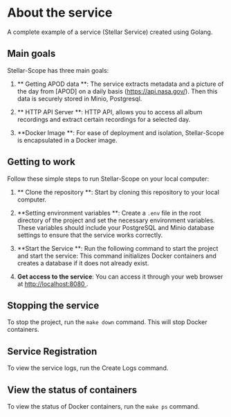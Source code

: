 # About the service

A complete example of a service (Stellar Service) created using Golang.

## Main goals

Stellar-Scope has three main goals:

1. ** Getting APOD data **: The service extracts metadata and a picture of the day from [APOD] on a daily basis (https://api.nasa.gov/).
   Then this data is securely stored in Minio, Postgresql.

2. ** HTTP API Server **: HTTP API, allows you to access all album recordings and extract certain recordings for a selected day.

3. **Docker Image **: For ease of deployment and isolation, Stellar-Scope is encapsulated in a Docker image.

## Getting to work

Follow these simple steps to run Stellar-Scope on your local computer:

1. ** Clone the repository **: Start by cloning this repository to your local computer.

2. **Setting environment variables **: Create a `.env` file in the root directory of the project and set the necessary environment variables.
   These variables should include your PostgreSQL and Minio database settings to ensure that the service works correctly.

3. **Start the Service **: Run the following command to start the project and start the service:
   This command initializes Docker containers and creates a database if it does not already exist.

4. **Get access to the service**: You can access it through your web browser at [http://localhost:8080 ](http://localhost:8080 ).

## Stopping the service

To stop the project, run the `make down` command. This will stop Docker containers.

## Service Registration

To view the service logs, run the Create Logs command.

## View the status of containers
To view the status of Docker containers, run the `make ps` command.